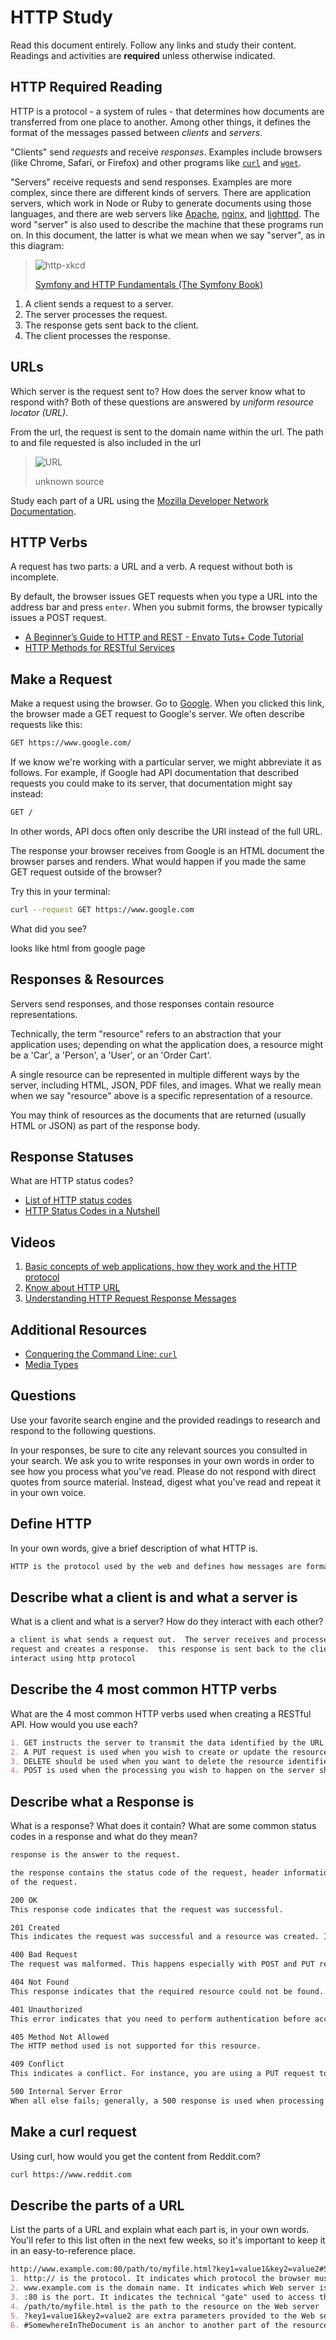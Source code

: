 # HTTP Study

Read this document entirely. Follow any links and study their content. Readings
and activities are **required** unless otherwise indicated.

## HTTP Required Reading

HTTP is a protocol - a system of rules - that determines how documents are
transferred from one place to another. Among other things, it defines the format
of the messages passed between *clients* and *servers*.

"Clients" send *requests* and receive *responses*. Examples include browsers
(like Chrome, Safari, or Firefox) and other programs like
[`curl`](http://curl.haxx.se/docs/) and
[`wget`](http://www.gnu.org/software/wget/manual/wget.html).

"Servers" receive requests and send responses. Examples are more complex, since
there are different kinds of servers. There are application servers, which work
in Node or Ruby to generate documents using those languages, and there are web
servers like [Apache](http://httpd.apache.org/), [nginx](http://nginx.com/), and
[lighttpd](https://www.lighttpd.net). The word "server" is also used to describe
the machine that these programs run on. In this document, the latter is what we
mean when we say "server", as in this diagram:

> ![http-xkcd](https://cloud.githubusercontent.com/assets/388761/12621764/0ffb527e-c4f0-11e5-87ae-d597e3835fcd.png)
>
> [Symfony and HTTP Fundamentals (The Symfony Book)](http://symfony.com/doc/current/book/http_fundamentals.html)

1.  A client sends a request to a server.
1.  The server processes the request.
1.  The response gets sent back to the client.
1.  The client processes the response.

## URLs

Which server is the request sent to? How does the server know what to respond
with? Both of these questions are answered by *uniform resource locator (URL)*.

From the url, the request is sent to the domain name within the url.  The path to
and file requested is also included in the url
> ![URL](https://cloud.githubusercontent.com/assets/388761/12622184/2c0143dc-c4f2-11e5-84af-55f723dd6639.png)
>
> unknown source

Study each part of a URL using the [Mozilla Developer Network
Documentation](https://developer.mozilla.org/en-US/docs/Learn/Common_questions/What_is_a_URL).

## HTTP Verbs

A request has two parts: a URL and a verb. A request without both is incomplete.

By default, the browser issues GET requests when you type a URL into the address
bar and press `enter`. When you submit forms, the browser typically issues a
POST request.

-   [A Beginner’s Guide to HTTP and REST - Envato Tuts+ Code Tutorial](http://code.tutsplus.com/tutorials/a-beginners-guide-to-http-and-rest--net-16340)
-   [HTTP Methods for RESTful Services](http://www.restapitutorial.com/lessons/httpmethods.html)

## Make a Request

Make a request using the browser. Go to [Google](https://www.google.com). When
you clicked this link, the browser made a GET request to Google's server. We
often describe requests like this:

```txt
GET https://www.google.com/
```

If we know we're working with a particular server, we might abbreviate
it as follows. For example, if Google had API documentation that described
requests you could make to its server, that documentation might say instead:

```txt
GET /
```

In other words, API docs often only describe the URI instead of the full URL.

The response your browser receives from Google is an HTML document the browser
parses and renders. What would happen if you made the same GET request outside
of the browser?

Try this in your terminal:

```sh
curl --request GET https://www.google.com
```

What did you see?

looks like html from google page

## Responses & Resources

Servers send responses, and those responses contain resource representations.

Technically, the term "resource" refers to an abstraction that your application
uses; depending on what the application does, a resource might be a 'Car', a
'Person', a 'User', or an 'Order Cart'.

A single resource can be represented in multiple different ways by the server,
including HTML, JSON, PDF files, and images. What we really mean when we say
"resource" above is a specific representation of a resource.

You may think of resources as the documents that are returned (usually HTML or
JSON) as part of the response body.

## Response Statuses

What are HTTP status codes?

-   [List of HTTP status codes](https://en.wikipedia.org/wiki/List_of_HTTP_status_codes)
-   [HTTP Status Codes in a Nutshell](https://twitter.com/stevelosh/status/372740571749572610)

## Videos

1.  [Basic concepts of web applications, how they work and the HTTP protocol](https://www.youtube.com/watch?v=RsQ1tFLwldY)
1.  [Know about HTTP URL](https://www.youtube.com/watch?v=ADQ_rhefgEk)
1.  [Understanding HTTP Request Response Messages](https://www.youtube.com/watch?v=sxiRFwQ1RJ4)

## Additional Resources

-   [Conquering the Command Line: `curl`](http://conqueringthecommandline.com/book/curl)
-   [Media Types](http://en.wikipedia.org/wiki/Internet_media_type)

## Questions

Use your favorite search engine and the provided readings to research and
respond to the following questions.

In your responses, be sure to cite any relevant sources you consulted in your
search. We ask you to write responses in your own words in order to see how you
process what you've read. Please do not respond with direct quotes from source
material. Instead, digest what you've read and repeat it in your own voice.

## Define HTTP

In your own words, give a brief description of what HTTP is.

```md
HTTP is the protocol used by the web and defines how messages are formatted and transmitted, and what actions Web servers and browsers should take in response to various commands.
```

## Describe what a client is and what a server is

 What is a client and what is a server? How do they interact with each other?

```md
a client is what sends a request out.  The server receives and processes the
request and creates a response.  this response is sent back to the client. the 2
interact using http protocol
```

## Describe the 4 most common HTTP verbs

What are the 4 most common HTTP verbs used when creating a RESTful API. How
would you use each?

```md
1. GET instructs the server to transmit the data identified by the URL to the client.
2. A PUT request is used when you wish to create or update the resource identified by the URL
3. DELETE should be used when you want to delete the resource identified by the URL of the request
4. POST is used when the processing you wish to happen on the server should be repeated.
```

## Describe what a Response is

What is a response? What does it contain? What are some common status codes in a
response and what do they mean?

```md
response is the answer to the request.

the response contains the status code of the request, header information and body
of the request.

200 OK
This response code indicates that the request was successful.

201 Created
This indicates the request was successful and a resource was created. It is used to confirm success of a PUT or POST request.

400 Bad Request
The request was malformed. This happens especially with POST and PUT requests, when the data does not pass validation, or is in the wrong format.

404 Not Found
This response indicates that the required resource could not be found. This is generally returned to all requests which point to a URL with no corresponding resource.

401 Unauthorized
This error indicates that you need to perform authentication before accessing the resource.

405 Method Not Allowed
The HTTP method used is not supported for this resource.

409 Conflict
This indicates a conflict. For instance, you are using a PUT request to create the same resource twice.

500 Internal Server Error
When all else fails; generally, a 500 response is used when processing fails due to unanticipated circumstances on the server side, which causes the server to error out.
```

## Make a curl request

Using curl, how would you get the content from Reddit.com?

```md
curl https://www.reddit.com
```

## Describe the parts of a URL

List the parts of a URL and explain what each part is, in your own words. You'll
refer to this list often in the next few weeks, so it's important to keep it in
an easy-to-reference place.

```md
http://www.example.com:80/path/to/myfile.html?key1=value1&key2=value2#SomewhereInTheDocument
1. http:// is the protocol. It indicates which protocol the browser must use
2. www.example.com is the domain name. It indicates which Web server is being requested
3. :80 is the port. It indicates the technical "gate" used to access the resources on the web server
4. /path/to/myfile.html is the path to the resource on the Web server
5. ?key1=value1&key2=value2 are extra parameters provided to the Web server. Those parameters are a list of key/value pairs separated with the & symbol. The Web server can use those parameters to do extra stuff before returning the resource.
6. #SomewhereInTheDocument is an anchor to another part of the resource itself. An anchor represents a sort of "bookmark" inside the resource, giving the browser the directions to show the content located at that "bookmarked" spot.
```

